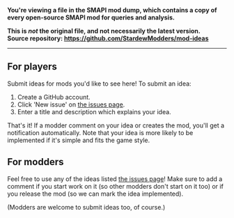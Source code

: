 **You're viewing a file in the SMAPI mod dump, which contains a copy of every open-source SMAPI mod
for queries and analysis.**

**This is _not_ the original file, and not necessarily the latest version.**  
**Source repository: https://github.com/StardewModders/mod-ideas**

----

## For players
Submit ideas for mods you'd like to see here! To submit an idea:
1. Create a GitHub account.
2. Click 'New issue' on [the issues page](https://github.com/StardewModders/mod-ideas/issues).
3. Enter a title and description which explains your idea.

That's it! If a modder comment on your idea or creates the mod, you'll get a notification automatically. Note that your idea is more likely to be implemented if it's simple and fits the game style.

## For modders
Feel free to use any of the ideas listed [the issues page](https://github.com/StardewModders/mod-ideas/issues)! Make sure to add a comment if you start work on it (so other modders don't start on it too) or if you release the mod (so we can mark the idea implemented).

(Modders are welcome to submit ideas too, of course.)
